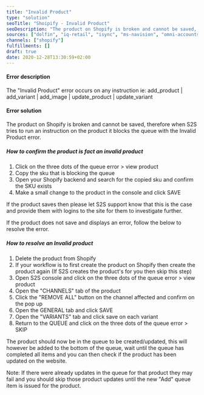 ```yaml
---
title: "Invalid Product"
type: "solution"
seoTitle: "Shoipify - Invalid Product"
seoDescription: "The product on Shopify is broken and cannot be saved, therefore when S2S tries to run an instruction on the product it blocks the queue"
sources: ["dolfin", "iq-retail", "isync", "ms-navision", "omni-accounts", "pastel-partner", "sage-50cloud-pastel-xpress", "sage-200-evolution", "sage-300cloud", "sage-business-cloud-financials", "sage-evolution", "sage-one", "sage-pastel-evolution", "sap", "syspro" ]
channels: ["shopify"]
fulfillments: []
draft: true
date: 2020-12-28T13:30:59+02:00
---
```


#### Error description


The "Invalid Product" error occurs on any instruction ie: add_product | add_variant | add_image | update_product | update_variant

#### Error solution
The product on Shopify is broken and cannot be saved, therefore when S2S tries to run an instruction on the product it blocks the queue with the Invalid Product error. 

##### How to confirm the product is fact an invalid product

1. Click on the three dots of the queue error > view product
2. Copy the sku that is blocking the queue
3. Open your Shopify backend and search for the copied sku and confirm the SKU exists
4. Make a small change to the product in the console and click SAVE 

If the product saves then please let S2S support know that this is the case and provide them with logins to the site for them to investigate further.

If the product does not save and displays an error, follow the below to resolve the error.

##### How to resolve an Invalid product

1. Delete the product from Shopify
2. If your workflow is to first create the product on Shopify then create the product again (If S2S creates the product's for you then skip this step)
3. Open S2S console and click on the three dots of the queue error > view product
4. Open the "CHANNELS" tab of the product
5. Click the "REMOVE ALL" button on the channel affected and confirm on the pop up
6. Open the GENERAL tab and click SAVE 
7. Open the "VARIANTS" tab and click save on each variant
8. Return to the QUEUE and click on the three dots of the queue error > SKIP

The product should now be in the queue to be created/updated, this will however be added to the bottom of the queue, wait until the queue has completed all items and you can then check if the product has been updated on the website.

Note: If there were already updates in the queue for that product they may fail and you should skip those product updates until the new "Add" queue item is issued for the product.

